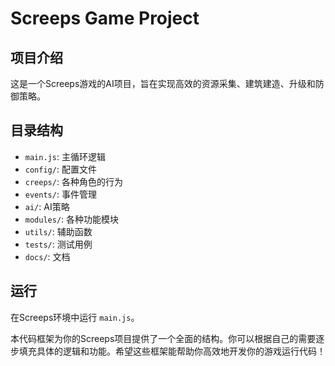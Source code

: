 # Screeps Game Project

## 项目介绍
这是一个Screeps游戏的AI项目，旨在实现高效的资源采集、建筑建造、升级和防御策略。

## 目录结构
- `main.js`: 主循环逻辑
- `config/`: 配置文件
- `creeps/`: 各种角色的行为
- `events/`: 事件管理
- `ai/`: AI策略
- `modules/`: 各种功能模块
- `utils/`: 辅助函数
- `tests/`: 测试用例
- `docs/`: 文档

## 运行
在Screeps环境中运行 `main.js`。



本代码框架为你的Screeps项目提供了一个全面的结构。你可以根据自己的需要逐步填充具体的逻辑和功能。希望这些框架能帮助你高效地开发你的游戏运行代码！